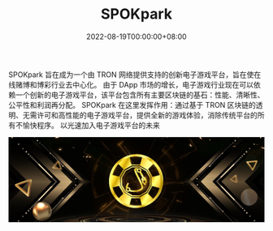﻿---
title: "SPOKpark"
description: "SPOKpark 旨在成为一个创新的电子游戏 Dapp"
date: 2022-08-19T00:00:00+08:00
lastmod: 2022-08-19T00:00:00+08:00
draft: false
authors: ["boogArno"]
featuredImage: "spokpark.png"
tags: ["Gambling","SPOKpark"]
categories: ["nfts"]
nfts: ["Gambling"]
blockchain: "TRON"
website: "https://dappradar.com/"
twitter: "https://twitter.com/SPOKparkTron"
discord: ""
telegram: ""
github: ""
youtube: ""
twitch: ""
facebook: ""
instagram: ""
reddit: ""
medium: ""
steam: ""
gitbook: ""
googleplay: ""
appstore: ""
status: "Live"
weight: 
lightgallery: true
toc: true
pinned: false
recommend: false
recommend1: false
---
SPOKpark 旨在成为一个由 TRON 网络提供支持的创新电子游戏平台，旨在使在线赌博和博彩行业去中心化。 由于 DApp 市场的增长，电子游戏行业现在可以依赖一个创新的电子游戏平台，该平台包含所有主要区块链的基石：性能、清晰性、公平性和利润再分配。 SPOKpark 在这里发挥作用：通过基于 TRON 区块链的透明、无需许可和高性能的电子游戏平台，提供全新的游戏体验，消除传统平台的所有不愉快程序。 以光速加入电子游戏平台的未来

![1080x360](1080x360.jpg)